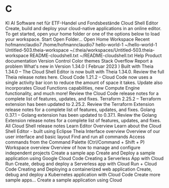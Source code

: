 # C
KI AI Software net für ETF-Handel und Fondsbestände 
Cloud Shell Editor
Create, build and deploy your cloud-native applications in an online editor. To get started, open your home folder or one of the options below to load your workspace.
Start
Open Folder...
Open Home Workspace
Recent
hofmannclaudio7
/home/hofmannclaudio7
hello-world-1
~/hello-world-1
Untitled-503.theia-workspace
~/.theia/workspaces/Untitled-503.theia-workspace
README-cloudshell.txt
~/README-cloudshell.txt
Help
Product documentation
Version Control
Color themes
Stack Overflow
Report a problem
What's new in Version 1.34.0
( Februar 2023 )
Built with Theia 1.34.0 – The Cloud Shell Editor is now built with Theia 1.34.0. Review the full Theia release notes here.
Cloud Code 1.21.2 – Cloud Code now uses a single activity bar icon to reduce the amount of space it takes. Update also incorporates Cloud Functions capabilities, new Compute Engine functionality, and much more! Review the Cloud Code release notes for a complete list of features, updates, and fixes.
Terraform 2.25.2 – Terraform extension has been updated to 2.25.2. Review the Terraform Extension release notes for a complete list of features, updates, and fixes.
Golang 0.37.1 – Golang extension has been updated to 0.37.1. Review the Golang Extension release notes for a complete list of features, updates, and fixes.
All Cloud Shell release notes
Learn
Editor Overview
Learn about the Cloud Shell Editor - built using Eclipse Theia
Interface overview
Overview of our user interface and basic layout
Find and run all commands
Access commands from the Command Palette (Ctrl/Command + Shift + P)
Workspace overview
Overview of how to manage and configure independent projects
Create a sample app
Create and Deploy a sample application using Google Cloud Code
Creating a Serverless App with Cloud Run
Create, debug and deploy a Serverless app with Cloud Run + Cloud Code
Creating and Deploying a containerized web application
Create, debug and deploy a Kubernetes application with Cloud Code
Create more sample apps...
Create a sample application using Cloud 

